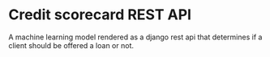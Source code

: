 # Credit scorecard REST API

A machine learning model rendered as a django rest api that determines if a client should be offered a loan or not.

